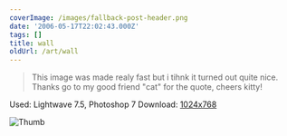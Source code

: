 ```yaml
---
coverImage: /images/fallback-post-header.png
date: '2006-05-17T22:02:43.000Z'
tags: []
title: wall
oldUrl: /art/wall
---
```


> This image was made realy fast but i tihnk it turned out quite nice. Thanks go to my good friend "cat" for the quote, cheers kitty!

Used: Lightwave 7.5, Photoshop 7
Download: [1024x768](https://www.mikecann.co.uk/Images/Art-Full/wall.jpg)

![Thumb](https://www.mikecann.co.uk/Images/Art-Thumbs/wall.gif "Thumb")
